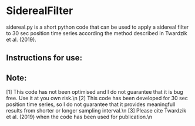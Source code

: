 # SiderealFilter

sidereal.py is a short python code that can be used to apply a sidereal filter to 30 sec position time series according the method described in Twardzik et al. (2019). 

## Instructions for use:


## Note:
[1] This code has not been optimised and I do not guarantee that it is bug free. Use it at you own risk.\n
[2] This code has been developed for 30 sec position time series, so I do not guarantee that it provides meaningfull results from shorter or longer sampling interval.\n
[3] Please cite Twardzik et al. (2019) when the code has been used for publication.\n
